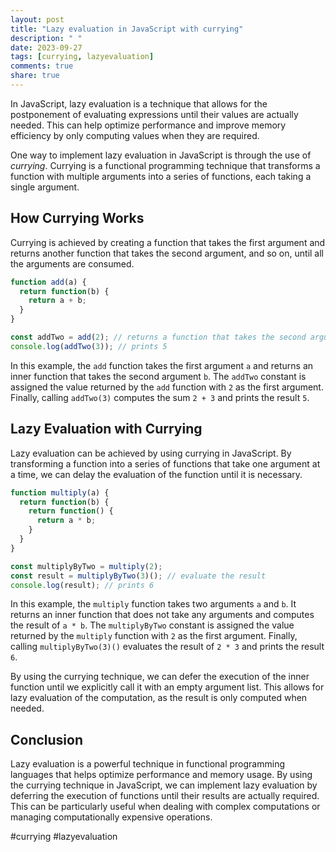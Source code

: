 ```yaml
---
layout: post
title: "Lazy evaluation in JavaScript with currying"
description: " "
date: 2023-09-27
tags: [currying, lazyevaluation]
comments: true
share: true
---
```


In JavaScript, lazy evaluation is a technique that allows for the postponement of evaluating expressions until their values are actually needed. This can help optimize performance and improve memory efficiency by only computing values when they are required.

One way to implement lazy evaluation in JavaScript is through the use of *currying*. Currying is a functional programming technique that transforms a function with multiple arguments into a series of functions, each taking a single argument.

## How Currying Works

Currying is achieved by creating a function that takes the first argument and returns another function that takes the second argument, and so on, until all the arguments are consumed.

```javascript
function add(a) {
  return function(b) {
    return a + b;
  }
}

const addTwo = add(2); // returns a function that takes the second argument
console.log(addTwo(3)); // prints 5
```
In this example, the `add` function takes the first argument `a` and returns an inner function that takes the second argument `b`. The `addTwo` constant is assigned the value returned by the `add` function with `2` as the first argument. Finally, calling `addTwo(3)` computes the sum `2 + 3` and prints the result `5`.

## Lazy Evaluation with Currying

Lazy evaluation can be achieved by using currying in JavaScript. By transforming a function into a series of functions that take one argument at a time, we can delay the evaluation of the function until it is necessary.

```javascript
function multiply(a) {
  return function(b) {
    return function() {
      return a * b;
    }
  }
}

const multiplyByTwo = multiply(2);
const result = multiplyByTwo(3)(); // evaluate the result
console.log(result); // prints 6
```

In this example, the `multiply` function takes two arguments `a` and `b`. It returns an inner function that does not take any arguments and computes the result of `a * b`. The `multiplyByTwo` constant is assigned the value returned by the `multiply` function with `2` as the first argument. Finally, calling `multiplyByTwo(3)()` evaluates the result of `2 * 3` and prints the result `6`.

By using the currying technique, we can defer the execution of the inner function until we explicitly call it with an empty argument list. This allows for lazy evaluation of the computation, as the result is only computed when needed.

## Conclusion

Lazy evaluation is a powerful technique in functional programming languages that helps optimize performance and memory usage. By using the currying technique in JavaScript, we can implement lazy evaluation by deferring the execution of functions until their results are actually required. This can be particularly useful when dealing with complex computations or managing computationally expensive operations.

#currying #lazyevaluation
